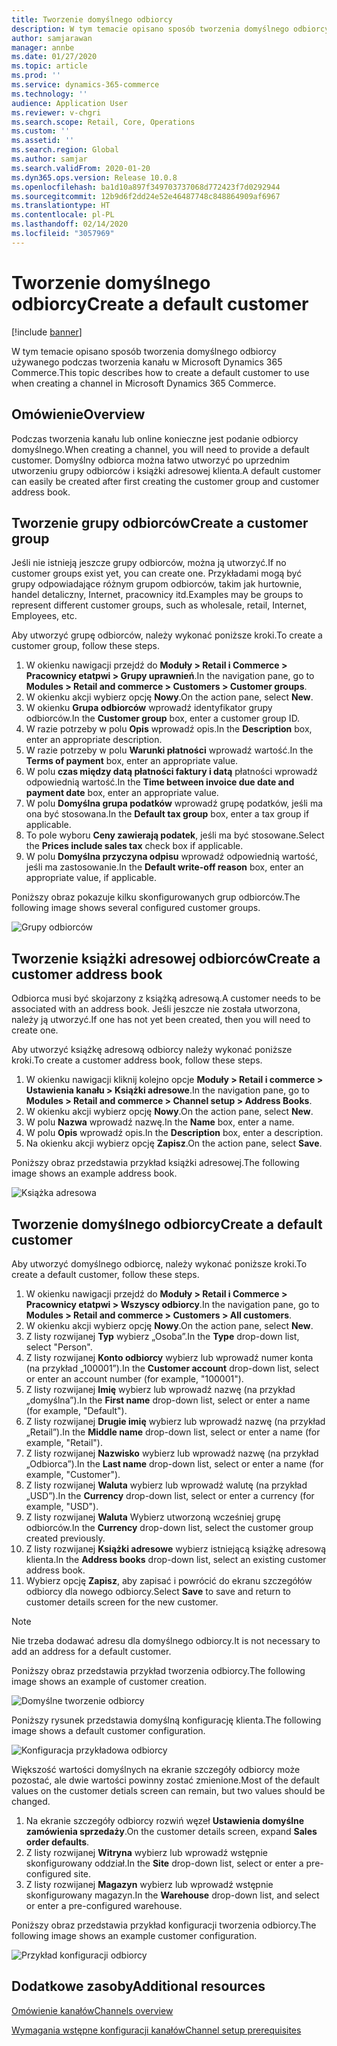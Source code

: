 ```yaml
---
title: Tworzenie domyślnego odbiorcy
description: W tym temacie opisano sposób tworzenia domyślnego odbiorcy używanego podczas tworzenia kanału w Microsoft Dynamics 365 Commerce.
author: samjarawan
manager: annbe
ms.date: 01/27/2020
ms.topic: article
ms.prod: ''
ms.service: dynamics-365-commerce
ms.technology: ''
audience: Application User
ms.reviewer: v-chgri
ms.search.scope: Retail, Core, Operations
ms.custom: ''
ms.assetid: ''
ms.search.region: Global
ms.author: samjar
ms.search.validFrom: 2020-01-20
ms.dyn365.ops.version: Release 10.0.8
ms.openlocfilehash: ba1d10a897f349703737068d772423f7d0292944
ms.sourcegitcommit: 12b9d6f2dd24e52e46487748c848864909af6967
ms.translationtype: HT
ms.contentlocale: pl-PL
ms.lasthandoff: 02/14/2020
ms.locfileid: "3057969"
---
```

# <a name="create-a-default-customer"></a><span data-ttu-id="9391f-103">Tworzenie domyślnego odbiorcy</span><span class="sxs-lookup"><span data-stu-id="9391f-103">Create a default customer</span></span>


[!include [banner](includes/banner.md)]

<span data-ttu-id="9391f-104">W tym temacie opisano sposób tworzenia domyślnego odbiorcy używanego podczas tworzenia kanału w Microsoft Dynamics 365 Commerce.</span><span class="sxs-lookup"><span data-stu-id="9391f-104">This topic describes how to create a default customer to use when creating a channel in Microsoft Dynamics 365 Commerce.</span></span>

## <a name="overview"></a><span data-ttu-id="9391f-105">Omówienie</span><span class="sxs-lookup"><span data-stu-id="9391f-105">Overview</span></span>

<span data-ttu-id="9391f-106">Podczas tworzenia kanału lub online konieczne jest podanie odbiorcy domyślnego.</span><span class="sxs-lookup"><span data-stu-id="9391f-106">When creating a channel, you will need to provide a default customer.</span></span> <span data-ttu-id="9391f-107">Domyślny odbiorca można łatwo utworzyć po uprzednim utworzeniu grupy odbiorców i książki adresowej klienta.</span><span class="sxs-lookup"><span data-stu-id="9391f-107">A default customer can easily be created after first creating the customer group and customer address book.</span></span>

## <a name="create-a-customer-group"></a><span data-ttu-id="9391f-108">Tworzenie grupy odbiorców</span><span class="sxs-lookup"><span data-stu-id="9391f-108">Create a customer group</span></span>

<span data-ttu-id="9391f-109">Jeśli nie istnieją jeszcze grupy odbiorców, można ją utworzyć.</span><span class="sxs-lookup"><span data-stu-id="9391f-109">If no customer groups exist yet, you can create one.</span></span> <span data-ttu-id="9391f-110">Przykładami mogą być grupy odpowiadające różnym grupom odbiorców, takim jak hurtownie, handel detaliczny, Internet, pracownicy itd.</span><span class="sxs-lookup"><span data-stu-id="9391f-110">Examples may be groups to represent different customer groups, such as wholesale, retail, Internet, Employees, etc.</span></span>

<span data-ttu-id="9391f-111">Aby utworzyć grupę odbiorców, należy wykonać poniższe kroki.</span><span class="sxs-lookup"><span data-stu-id="9391f-111">To create a customer group, follow these steps.</span></span>

1. <span data-ttu-id="9391f-112">W okienku nawigacji przejdź do **Moduły \> Retail i Commerce \> Pracownicy etatpwi \> Grupy uprawnień**.</span><span class="sxs-lookup"><span data-stu-id="9391f-112">In the navigation pane, go to **Modules \> Retail and commerce \> Customers \> Customer groups**.</span></span>
1. <span data-ttu-id="9391f-113">W okienku akcji wybierz opcję **Nowy**.</span><span class="sxs-lookup"><span data-stu-id="9391f-113">On the action pane, select **New**.</span></span>
1. <span data-ttu-id="9391f-114">W okienku **Grupa odbiorców** wprowadź identyfikator grupy odbiorców.</span><span class="sxs-lookup"><span data-stu-id="9391f-114">In the **Customer group** box, enter a customer group ID.</span></span>
1. <span data-ttu-id="9391f-115">W razie potrzeby w polu **Opis** wprowadź opis.</span><span class="sxs-lookup"><span data-stu-id="9391f-115">In the **Description** box, enter an appropriate description.</span></span>
1. <span data-ttu-id="9391f-116">W razie potrzeby w polu **Warunki płatności** wprowadź wartość.</span><span class="sxs-lookup"><span data-stu-id="9391f-116">In the **Terms of payment** box, enter an appropriate value.</span></span>
1. <span data-ttu-id="9391f-117">W polu **czas między datą płatności faktury i datą** płatności wprowadź odpowiednią wartość.</span><span class="sxs-lookup"><span data-stu-id="9391f-117">In the **Time between invoice due date and payment date** box, enter an appropriate value.</span></span>
1. <span data-ttu-id="9391f-118">W polu **Domyślna grupa podatków** wprowadź grupę podatków, jeśli ma ona być stosowana.</span><span class="sxs-lookup"><span data-stu-id="9391f-118">In the **Default tax group** box, enter a tax group if applicable.</span></span>
1. <span data-ttu-id="9391f-119">To pole wyboru **Ceny zawierają podatek**, jeśli ma być stosowane.</span><span class="sxs-lookup"><span data-stu-id="9391f-119">Select the **Prices include sales tax** check box if applicable.</span></span>
1. <span data-ttu-id="9391f-120">W polu **Domyślna przyczyna odpisu** wprowadź odpowiednią wartość, jeśli ma zastosowanie.</span><span class="sxs-lookup"><span data-stu-id="9391f-120">In the **Default write-off reason** box, enter an appropriate value, if applicable.</span></span>

<span data-ttu-id="9391f-121">Poniższy obraz pokazuje kilku skonfigurowanych grup odbiorców.</span><span class="sxs-lookup"><span data-stu-id="9391f-121">The following image shows several configured customer groups.</span></span>

![Grupy odbiorców](media/customer-groups.png)

## <a name="create-a-customer-address-book"></a><span data-ttu-id="9391f-123">Tworzenie książki adresowej odbiorców</span><span class="sxs-lookup"><span data-stu-id="9391f-123">Create a customer address book</span></span>

<span data-ttu-id="9391f-124">Odbiorca musi być skojarzony z książką adresową.</span><span class="sxs-lookup"><span data-stu-id="9391f-124">A customer needs to be associated with an address book.</span></span> <span data-ttu-id="9391f-125">Jeśli jeszcze nie została utworzona, należy ją utworzyć.</span><span class="sxs-lookup"><span data-stu-id="9391f-125">If one has not yet been created, then you will need to create one.</span></span>

<span data-ttu-id="9391f-126">Aby utworzyć książkę adresową odbiorcy należy wykonać poniższe kroki.</span><span class="sxs-lookup"><span data-stu-id="9391f-126">To create a customer address book, follow these steps.</span></span>

1. <span data-ttu-id="9391f-127">W okienku nawigacji kliknij kolejno opcje **Moduły \> Retail i commerce \> Ustawienia kanału \> Książki adresowe**.</span><span class="sxs-lookup"><span data-stu-id="9391f-127">In the navigation pane, go to **Modules \> Retail and commerce \> Channel setup \> Address Books**.</span></span>
1. <span data-ttu-id="9391f-128">W okienku akcji wybierz opcję **Nowy**.</span><span class="sxs-lookup"><span data-stu-id="9391f-128">On the action pane, select **New**.</span></span>
1. <span data-ttu-id="9391f-129">W polu **Nazwa** wprowadź nazwę.</span><span class="sxs-lookup"><span data-stu-id="9391f-129">In the **Name** box, enter a name.</span></span>
1. <span data-ttu-id="9391f-130">W polu **Opis** wprowadź opis.</span><span class="sxs-lookup"><span data-stu-id="9391f-130">In the **Description** box, enter a description.</span></span>
1. <span data-ttu-id="9391f-131">Na okienku akcji wybierz opcję **Zapisz**.</span><span class="sxs-lookup"><span data-stu-id="9391f-131">On the action pane, select **Save**.</span></span>

<span data-ttu-id="9391f-132">Poniższy obraz przedstawia przykład książki adresowej.</span><span class="sxs-lookup"><span data-stu-id="9391f-132">The following image shows an example address book.</span></span>

![Książka adresowa](media/address-book.png)

## <a name="create-a-default-customer"></a><span data-ttu-id="9391f-134">Tworzenie domyślnego odbiorcy</span><span class="sxs-lookup"><span data-stu-id="9391f-134">Create a default customer</span></span>

<span data-ttu-id="9391f-135">Aby utworzyć domyślnego odbiorcę, należy wykonać poniższe kroki.</span><span class="sxs-lookup"><span data-stu-id="9391f-135">To create a default customer, follow these steps.</span></span>

1. <span data-ttu-id="9391f-136">W okienku nawigacji przejdź do **Moduły \> Retail i Commerce \> Pracownicy etatpwi \> Wszyscy odbiorcy**.</span><span class="sxs-lookup"><span data-stu-id="9391f-136">In the navigation pane, go to **Modules \> Retail and commerce \> Customers \> All customers**.</span></span>
1. <span data-ttu-id="9391f-137">W okienku akcji wybierz opcję **Nowy**.</span><span class="sxs-lookup"><span data-stu-id="9391f-137">On the action pane, select **New**.</span></span>
1. <span data-ttu-id="9391f-138">Z listy rozwijanej **Typ** wybierz „Osoba”.</span><span class="sxs-lookup"><span data-stu-id="9391f-138">In the **Type** drop-down list, select "Person".</span></span>
1. <span data-ttu-id="9391f-139">Z listy rozwijanej **Konto odbiorcy** wybierz lub wprowadź numer konta (na przykład „100001”).</span><span class="sxs-lookup"><span data-stu-id="9391f-139">In the **Customer account** drop-down list, select or enter an account number (for example, "100001").</span></span>
1. <span data-ttu-id="9391f-140">Z listy rozwijanej **Imię** wybierz lub wprowadź nazwę (na przykład „domyślna”).</span><span class="sxs-lookup"><span data-stu-id="9391f-140">In the **First name** drop-down list, select or enter a name (for example, "Default").</span></span>
1. <span data-ttu-id="9391f-141">Z listy rozwijanej **Drugie imię** wybierz lub wprowadź nazwę (na przykład „Retail”).</span><span class="sxs-lookup"><span data-stu-id="9391f-141">In the **Middle name** drop-down list, select or enter a name (for example, "Retail").</span></span>
1. <span data-ttu-id="9391f-142">Z listy rozwijanej **Nazwisko** wybierz lub wprowadź nazwę (na przykład „Odbiorca”).</span><span class="sxs-lookup"><span data-stu-id="9391f-142">In the **Last name** drop-down list, select or enter a name (for example, "Customer").</span></span>
1. <span data-ttu-id="9391f-143">Z listy rozwijanej **Waluta** wybierz lub wprowadź walutę (na przykład „USD”).</span><span class="sxs-lookup"><span data-stu-id="9391f-143">In the **Currency** drop-down list, select or enter a currency (for example, "USD").</span></span>
1. <span data-ttu-id="9391f-144">Z listy rozwijanej **Waluta** Wybierz utworzoną wcześniej grupę odbiorców.</span><span class="sxs-lookup"><span data-stu-id="9391f-144">In the **Currency** drop-down list, select the customer group created previously.</span></span>
1. <span data-ttu-id="9391f-145">Z listy rozwijanej **Książki adresowe** wybierz istniejącą książkę adresową klienta.</span><span class="sxs-lookup"><span data-stu-id="9391f-145">In the **Address books**  drop-down list, select an existing customer address book.</span></span>
1. <span data-ttu-id="9391f-146">Wybierz opcję **Zapisz**, aby zapisać i powrócić do ekranu szczegółów odbiorcy dla nowego odbiorcy.</span><span class="sxs-lookup"><span data-stu-id="9391f-146">Select **Save** to save and return to customer details screen for the new customer.</span></span>

> [!NOTE]
> <span data-ttu-id="9391f-147">Nie trzeba dodawać adresu dla domyślnego odbiorcy.</span><span class="sxs-lookup"><span data-stu-id="9391f-147">It is not necessary to add an address for a default customer.</span></span>

<span data-ttu-id="9391f-148">Poniższy obraz przedstawia przykład tworzenia odbiorcy.</span><span class="sxs-lookup"><span data-stu-id="9391f-148">The following image shows an example of customer creation.</span></span>

![Domyślne tworzenie odbiorcy](media/default-customer-creation.png)

<span data-ttu-id="9391f-150">Poniższy rysunek przedstawia domyślną konfigurację klienta.</span><span class="sxs-lookup"><span data-stu-id="9391f-150">The following image shows a default customer configuration.</span></span>

![Konfiguracja przykładowa odbiorcy](media/default-customer-configuration1.png)

<span data-ttu-id="9391f-152">Większość wartości domyślnych na ekranie szczegóły odbiorcy może pozostać, ale dwie wartości powinny zostać zmienione.</span><span class="sxs-lookup"><span data-stu-id="9391f-152">Most of the default values on the customer detials screen can remain, but two values should be changed.</span></span>

1. <span data-ttu-id="9391f-153">Na ekranie szczegóły odbiorcy rozwiń węzeł **Ustawienia domyślne zamówienia sprzedaży**.</span><span class="sxs-lookup"><span data-stu-id="9391f-153">On the customer details screen, expand **Sales order defaults**.</span></span>
1. <span data-ttu-id="9391f-154">Z listy rozwijanej **Witryna** wybierz lub wprowadź wstępnie skonfigurowany oddział.</span><span class="sxs-lookup"><span data-stu-id="9391f-154">In the **Site** drop-down list, select or enter a pre-configured site.</span></span>
1. <span data-ttu-id="9391f-155">Z listy rozwijanej **Magazyn** wybierz lub wprowadź wstępnie skonfigurowany magazyn.</span><span class="sxs-lookup"><span data-stu-id="9391f-155">In the **Warehouse** drop-down list, and select or enter a pre-configured warehouse.</span></span>

<span data-ttu-id="9391f-156">Poniższy obraz przedstawia przykład konfiguracji tworzenia odbiorcy.</span><span class="sxs-lookup"><span data-stu-id="9391f-156">The following image shows an example customer configuration.</span></span>

![Przykład konfiguracji odbiorcy](media/default-customer-configuration2.png)

## <a name="additional-resources"></a><span data-ttu-id="9391f-158">Dodatkowe zasoby</span><span class="sxs-lookup"><span data-stu-id="9391f-158">Additional resources</span></span>

[<span data-ttu-id="9391f-159">Omówienie kanałów</span><span class="sxs-lookup"><span data-stu-id="9391f-159">Channels overview</span></span>](channels-overview.md)

[<span data-ttu-id="9391f-160">Wymagania wstępne konfiguracji kanałów</span><span class="sxs-lookup"><span data-stu-id="9391f-160">Channel setup prerequisites</span></span>](channels-prerequisites.md)
